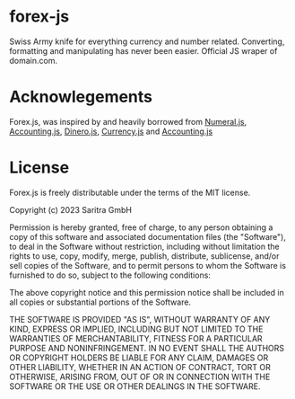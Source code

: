 # forex-js
Swiss Army knife for everything currency and number related. Converting, formatting and manipulating has never been easier. Official JS wraper of domain.com.


# Acknowlegements

Forex.js, was inspired by and heavily borrowed from [Numeral.js](https://github.com/adamwdraper/Numeral-js), [Accounting.js](http://openexchangerates.github.io/accounting.js/), [Dinero.js](https://github.com/dinerojs/dinero.js), [Currency.js](https://github.com/scurker/currency.js) and [Accounting.js](https://github.com/scurker/currency.js)

# License

Forex.js is freely distributable under the terms of the MIT license.

Copyright (c) 2023 Saritra GmbH

Permission is hereby granted, free of charge, to any person obtaining a copy of this software and associated documentation
files (the "Software"), to deal in the Software without restriction, including without limitation the rights to use,
copy, modify, merge, publish, distribute, sublicense, and/or sell copies of the Software, and to permit persons to whom the Software is furnished to do so, subject to the following conditions:

The above copyright notice and this permission notice shall be included in all copies or substantial portions of the Software.

THE SOFTWARE IS PROVIDED "AS IS", WITHOUT WARRANTY OF ANY KIND, EXPRESS OR IMPLIED, INCLUDING BUT NOT LIMITED TO THE WARRANTIES OF MERCHANTABILITY, FITNESS FOR A PARTICULAR PURPOSE AND NONINFRINGEMENT. IN NO EVENT SHALL THE AUTHORS OR COPYRIGHT HOLDERS BE LIABLE FOR ANY CLAIM, DAMAGES OR OTHER LIABILITY, WHETHER IN AN ACTION OF CONTRACT, TORT OR OTHERWISE, ARISING FROM, OUT OF OR IN CONNECTION WITH THE SOFTWARE OR THE USE OR OTHER DEALINGS IN THE SOFTWARE.